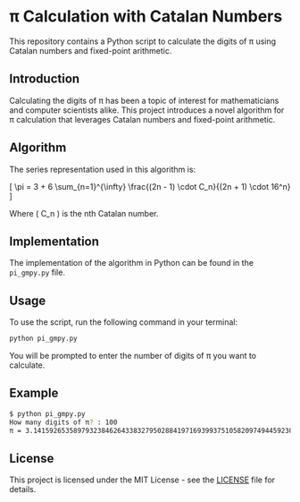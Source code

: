 # π Calculation with Catalan Numbers

This repository contains a Python script to calculate the digits of π using Catalan numbers and fixed-point arithmetic.

## Introduction

Calculating the digits of π has been a topic of interest for mathematicians and computer scientists alike. This project introduces a novel algorithm for π calculation that leverages Catalan numbers and fixed-point arithmetic.

## Algorithm

The series representation used in this algorithm is:

\[ \pi = 3 + 6 \sum_{n=1}^{\infty} \frac{(2n - 1) \cdot C_n}{(2n + 1) \cdot 16^n} \]

Where \( C_n \) is the nth Catalan number.

## Implementation

The implementation of the algorithm in Python can be found in the `pi_gmpy.py` file.

## Usage

To use the script, run the following command in your terminal:

```sh
python pi_gmpy.py
```

You will be prompted to enter the number of digits of π you want to calculate.

## Example

```sh
$ python pi_gmpy.py
How many digits of π? : 100
π = 3.1415926535897932384626433832795028841971693993751058209749445923078164062862089986280348253421170679...∞
```

## License

This project is licensed under the MIT License - see the [LICENSE](LICENSE) file for details.
